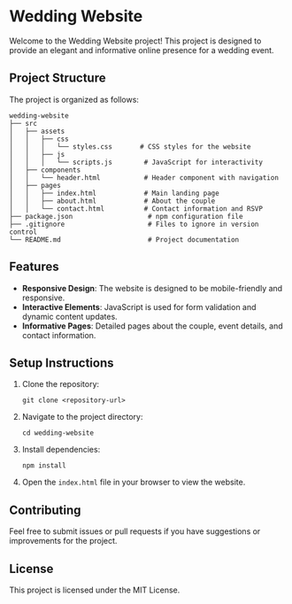 # Wedding Website

Welcome to the Wedding Website project! This project is designed to provide an elegant and informative online presence for a wedding event.

## Project Structure

The project is organized as follows:

```
wedding-website
├── src
│   ├── assets
│   │   ├── css
│   │   │   └── styles.css       # CSS styles for the website
│   │   ├── js
│   │   │   └── scripts.js        # JavaScript for interactivity
│   ├── components
│   │   └── header.html           # Header component with navigation
│   ├── pages
│   │   ├── index.html            # Main landing page
│   │   ├── about.html            # About the couple
│   │   └── contact.html          # Contact information and RSVP
├── package.json                   # npm configuration file
├── .gitignore                     # Files to ignore in version control
└── README.md                      # Project documentation
```

## Features

- **Responsive Design**: The website is designed to be mobile-friendly and responsive.
- **Interactive Elements**: JavaScript is used for form validation and dynamic content updates.
- **Informative Pages**: Detailed pages about the couple, event details, and contact information.

## Setup Instructions

1. Clone the repository:
   ```
   git clone <repository-url>
   ```
2. Navigate to the project directory:
   ```
   cd wedding-website
   ```
3. Install dependencies:
   ```
   npm install
   ```
4. Open the `index.html` file in your browser to view the website.

## Contributing

Feel free to submit issues or pull requests if you have suggestions or improvements for the project.

## License

This project is licensed under the MIT License.
